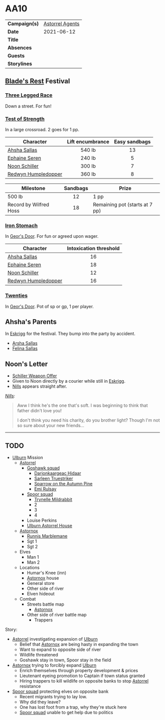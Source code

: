 # AA10

|||
| --- | --- |
| **Campaign(s)** | [Astorrel Agents](../campaigns/astorrel-agents.md) | session.2
| **Date** | 2021-06-12 |
| **Title** | |
| **Absences** | |
| **Guests** | |
| **Storylines** | |

## [Blade's Rest](../festivals/blades-rest.md) Festival

### [Three Legged Race](../mechanics/roleplay/games/three-legged-race.md)

Down a street. For fun!

### [Test of Strength](../mechanics/roleplay/games/test-of-strength.md)

In a large crossroad. 2 goes for 1 pp. 

| Character | Lift encumbrance | Easy sandbags
| --- |:---:|:---:|
| [Ahsha Sallas](../characters/ahsha-sallas.md) | 540 lb | 13 |
| [Ephaine Seren](../characters/ephaine-seren.md) | 240 lb | 5 |
| [Noon Schiller](../characters/noon-schiller.md) | 300 lb | 7 |
| [Redwyn Humpledopper](../characters/redwyn-humpledopper.md) | 360 lb | 8 |

| Milestone | Sandbags | Prize |
| --- |:---:|---|
| 500 lb | 12 | 1 pp |
| Record by Wilfred Hoss | 18 | Remaining pot (starts at 7 pp) |

### [Iron Stomach](../mechanics/roleplay/games/iron-stomach.md)

In [Geor's Door](../places/buildings/inns-taverns/geors-door.md). For fun or agreed upon wager.

| Character | Intoxication threshold
| --- |:---:|
| [Ahsha Sallas](../characters/ahsha-sallas.md) | 16 |
| [Ephaine Seren](../characters/ephaine-seren.md) | 18 |
| [Noon Schiller](../characters/noon-schiller.md) | 12 |
| [Redwyn Humpledopper](../characters/redwyn-humpledopper.md) | 16 |

### [Twenties](../mechanics/roleplay/games/twenties.md)

In [Geor's Door](../places/buildings/inns-taverns/geors-door.md). Pot of sp or gp, 1 per player.

## Ahsha's Parents

In [Eskrigg](../places/cities/eskrigg.md) for the festival. They bump into the party by accident.

- [Arsha Sallas](../characters/arsha-sallas.md)
- [Felina Sallas](../characters/felina-sallas.md)

## Noon's Letter

- [Schiller Weapon Offer](../papers/letters/schiller-weapon-offer.md)
- Given to Noon directly by a courier while still in [Eskrigg](../places/cities/eskrigg.md).
- [Nills](../characters/nills.md) appears straight after.

*[Nills](../characters/nills.md):*

> Aww I think he's the one that's soft. I was beginning to think that father didn't love you!
>
> I don't think you need his charity, do you brother light? Though I'm not so sure about your new friends...

---

## TODO

- [Ulburn](../places/villages/ulburn.md) Mission
  - [Astorrel](../organisations/astorrel/astorrel.md)
    - [Goshawk squad](../organisations/astorrel/squads/goshawk-squad.md)
      - [Darjonkaargeac Hidaar](../characters/darjonkaargeac-hidaar.md)
      - [Sarleen Truestriker](../characters/sarleen-truestriker.md)
      - [Sparrow on the Autumn Pine](../characters/sparrow-on-the-autumn-pine.md)
      - [Emi Rulsay](../characters/emi-rulsay.md)
    - [Spoor squad](../organisations/astorrel/squads/spoor-squad.md)
      - [Trynelle Mildrabbit](../characters/trynelle-mildrabbit.md)
      - 2
      - 3
      - 4
    - Louise Perkins
    - [Ulburn Astorrel House](../places/buildings/ulburn-astorrel-house.md)
  - [Astornox](../organisations/astornox/astornox.md)
    - [Runnis Marblemane](../characters/runnis-marblemane.md)
    - Sgt 1
    - Sgt 2
  - Elves
    - Man 1
    - Man 2
  - Locations
    - Humar's Knee (inn)
    - [Astornox](../organisations/astornox/astornox.md) house
    - General store
    - Other side of river
    - Elven hideout
  - Combat
    - Streets battle map
      - [Astornox](../organisations/astornox/astornox.md)
    - Other side of river battle map
      - Trappers
  
Story:

- [Astorrel](../organisations/astorrel/astorrel.md) investigating expansion of [Ulburn](../places/villages/ulburn.md)
  - Belief that [Astornox](../organisations/astornox/astornox.md) are being hasty in expanding the town
  - Want to expand to opposite side of river
  - Wildlife threatened
  - Goshawk stay in town, Spoor stay in the field
- [Astornox](../organisations/astornox/astornox.md) trying to forcibly expand [Ulburn](../places/villages/ulburn.md)
  - Enrich themselves through property development & prices
  - Lieutenant eyeing promotion to Captain if town status granted
  - Hiring trappers to kill wildlife on opposite banks to stop [Astorrel](../organisations/astorrel/astorrel.md) resistance
- [Spoor squad](../organisations/astorrel/squads/spoor-squad.md) protecting elves on opposite bank
  - Recent migrants trying to lay low.
  - Why did they leave?
  - One has lost foot from a trap, why they're stuck here
  - [Spoor squad](../organisations/astorrel/squads/spoor-squad.md) unable to get help due to politics
